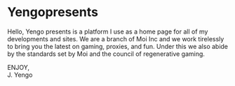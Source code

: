 # Yengopresents
Hello,
Yengo presents is a platform I use as a home page for all of my developments and sites.
We are a branch of Moi Inc and we work tirelessly to bring you the latest on gaming, proxies, and fun.
Under this we also abide by the standards set by Moi and the council of regenerative gaming.

ENJOY,  
  J. Yengo
